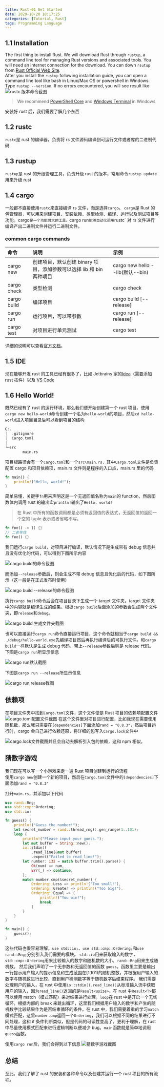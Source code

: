```yaml
---
title: Rust-01 Get Started
date: 2020-10-20 10:17:25
categories: [Tutorial, Rust]
tags: Programming Language
---
```


## 1.1 Installation

The first thing to install Rust. We will download Rust through `rustup`, a command line tool for managing Rust versions and associated tools. You will need an internet connection for the download. You can down `rsutup` from [Rust Official Web Site](https://www.rust-lang.org/).  
After you install the `rustup` following installation guide, you can open a command line tool like bash in Linux/Max OS or powershell in Windows. Type `rustup --version`. If no errors encountered, you will see result like  
![rustc 版本命令截图](../img/bg/rust-01/rust-01-12.png)

> We recommend [PowerShell Core](https://github.com/PowerShell/PowerShell) and [Windows Terminal](https://github.com/microsoft/terminal) in Windows

安装好 rust 后，我们需要了解几个东西

## 1.2 rustc

`rustc`是 rust 的编译器，负责将 rs 文件源码编译到可运行文件或者库的二进制代码

## 1.3 rustup

`rustup`是 rust 的升级管理工具，负责升级 rust 的版本，常用命令`rustup update`用来升级 rust

## 1.4 cargo

一般都不直接使用`rustc`来直接编译 rs 文件，而是选择`cargo`。 `cargo`是 Rust 的包管理器，可以用来创建项目、安装依赖、类型检测、编译、运行以及测试项目等功能。cargo`是一个功能强大的工具。`cargo run`能够自动化调用`rustc` 对 rs 文件进行编译产出二进制文件并运行二进制文件。

### common cargo commands

| 命令        | 说明                                                                 | 示例                             |
| :---------- | :------------------------------------------------------------------- | :------------------------------- |
| cargo new   | 创建项目，默认创建 binary 项目，添加参数可以选择 lib 和 bin 两种项目 | cargo new hello --lib(默认--bin) |
| cargo check | 类型检测                                                             | cargo check                      |
| cargo build | 编译项目                                                             | cargo build [--release]          |
| cargo run   | 运行项目，可以带参数                                                 | cargo run [--release]            |
| cargo test  | 对项目进行单元测试                                                   | cargo test                       |

详细的说明可以查看[官方文档](https://doc.rust-lang.org/cargo/index.html)。

## 1.5 IDE

现在能够开发 rust 的工具已经有很多了，比如 Jetbrains 家的[Idea](https://www.jetbrains.com/idea/)（需要添加 rust 插件）以及 [VS Code]()

## 1.6 Hello World!

既然已经有了 rust 的运行环境，那么我们便开始创建第一个 rust 项目。使用`cargo new hello-world`命令创建一个名为`hello-world`的项目，然后`cd hello-world`进入项目目录后可以看到项目的结构

```rust
C:.
│  .gitignore
│  Cargo.toml
│
└─src
        main.rs
```

项目根路径会有一个`Cargo.toml`和一个`src\main.rs`，其中`Cargo.toml`文件是负责配置 cargo 和项目依赖项，main.rs 文件则是程序的入口点，main.rs 里的代码

```rust
fn main() {
    println!("Hello, world!");
}
```

简单易懂，关键字`fn`用来声明这是一个无返回值名称为`main`的 function，然后函数体内调用 rust 的输出宏`println!`输出了`Hello, world!`

> 在 Rust 中所有的函数调用都是必须有返回值的表达式，无返回值的返回一个空的 tuple 表示或者省略不写。

```rust
fn foo() -> () {}
// 二者等效
fn foo() {}
```

我们运行`cargo build`，对项目进行编译，默认情况下是生成带有 debug 信息并且没有优化的代码，可以得到下图所示内容

![cargo build的命令截图](/img/bg/rust-01/rust-01-1.png)

而添加`--release`参数后，则会生成不带 debug 信息且优化后的代码，如下图所示（这一般是在正式发布时使用）

![cargo build --release的命令截图](/img/bg/rust-01/rust-01-2.png)

执行`cargo build`命令后会在项目目录下生成一个 target 文件夹，target 文件夹中的内容就是编译生成的结果。根据`cargo build`后面添加的参数会生成两个文件夹，即`release`和`debug`。

![cargo build 生成文件夹截图](/img/bg/rust-01/rust-01-3.png)

也可以直接运行`cargo run`命令直接运行项目，这个命令就相当于`cargo build && ./debug/hello-world.exe`先编译项目然后再执行编译后的可执行文件。和`cargo build`一样默认是生成 debug 代码，带上`--release`参数后则是 release 代码。
下图是`cargo run`所显示信息

![cargo run默认截图](/img/bg/rust-01/rust-01-4.png)

下图是`cargo run --release`所显示信息

![cargo run release截图](/img/bg/rust-01/rust-01-5.png)

## 依赖项

在项目文件夹中找到`Cargo.toml`文件，这个文件便是 Rust 项目的依赖项配置文件
![cargo.toml配置文件截图](/img/bg/rust-01/rust-01-6.png)
在这个文件里对项目进行配置，比如我现在需要使用随机数，那么我只需要在`[dependencies]`下面添加`rand = "0.8.3"`，然后项目运行时，cargo 会自己进行依赖还原，将详细的包写入`Cargo.lock`文件中

![cargo.lock文件截图](/img/bg/rust-01/rust-01-7.png)并且会自动去解析引入包的依赖，这和 npm 相似。

## 猜数字游戏

我们现在可以写一个小游戏来走一遍 Rust 项目创建到运行的流程  
使用`cargo new`创建一个新的项目，然后在`Cargo.toml`文件中的`[dependencies]`下面添加`rand = "0.8.3"`

打开`main.rs`，并添加以下代码

```rust
use rand::Rng;
use std::cmp::Ordering;
use std::io;

fn guess() {
    println!("Guess the number!");
    let secret_number = rand::thread_rng().gen_range(1..101);
    loop {
        println!("Please input your guess.");
        let mut buffer = String::new();
        io::stdin()
            .read_line(&mut buffer)
            .expect("Failed to read line!");
        let number: i32 = match buffer.trim().parse() {
            Ok(num) => num,
            Err(_) => continue,
        };
        match number.cmp(&secret_number) {
            Ordering::Less => println!("Too small!"),
            Ordering::Greater => println!("Too big!"),
            Ordering::Equal => {
                println!("You win!");
                break;
            }
        }
    }
}

fn main() {
    guess();
}

```

这些代码也很容易理解。`use std::io;`、`use std::cmp::Ordering;`和`use rand::Rng;`分别引入我们需要的模块。
`std::io`用来获取输入的数字，`std::cmp::Ordering`用来比较输入的数字和随机数的大小，`rand::Rng`用来生成随机数。
然后我们声明了一个无参数和无返回值的函数 `guess`。函数里主要是输出一行提示用户输入的提示信息和生成范围在[1,101)的随机整数，并根据用户输入的数字与随机数进行比较，直到用户猜测数字等于随机数字后结束程序。
我们需要处理用户的输入，在 rust 中使用`io::stdin().read_line()`从标准输入流中获取用户的输入，因为`read_line()`返回的是`Result<usize>`，在 rust 中`Result<T>`都可以使用 match（模式匹配）来对结果进行处理。`loop`在 rust 中是开启一个无线循环，根据内部的 break 来跳出循环，这里我们根据用户输入的数字和产生的随机数字比较结果作为是否结束循环的条件。在 rust 中，我们需要着重的学习`match`模式匹配，这里`number.cmp`返回一个`Ordering`，我们可以根据不同的结果进行不同处理，这和 if 条件判断类似，但是代码的可读性变高了，更利于理解，在 rust 中尽量使用模式匹配来进行逻辑判断以便减少 bug。`main`函数就是简单地调用`guess`函数。

使用`cargo run`后，我们会得到以下信息
![猜数字游戏截图](/img/bg/rust-01/rust-01-9.png)

## 总结

至此，我们了解了 rust 的安装和各种命令以及创建并运行一个 rust 项目的所有流程。
